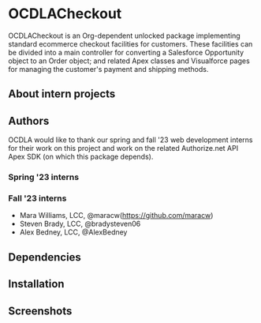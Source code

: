 # OCDLACheckout
OCDLACheckout is an Org-dependent unlocked package implementing standard ecommerce checkout facilities for customers.   These facilities can be divided into a main controller for converting a Salesforce Opportunity object to an Order object; and related Apex classes and Visualforce pages for managing the customer's payment and shipping methods.

## About intern projects

## Authors
OCDLA would like to thank our spring and fall '23 web development interns for their work on this project and work on the related Authorize.net API Apex SDK (on which this package depends).

### Spring '23 interns


### Fall '23 interns
* Mara Williams, LCC, @maracw(https://github.com/maracw)
* Steven Brady, LCC, @bradysteven06
* Alex Bedney, LCC, @AlexBedney


## Dependencies

## Installation

## Screenshots
